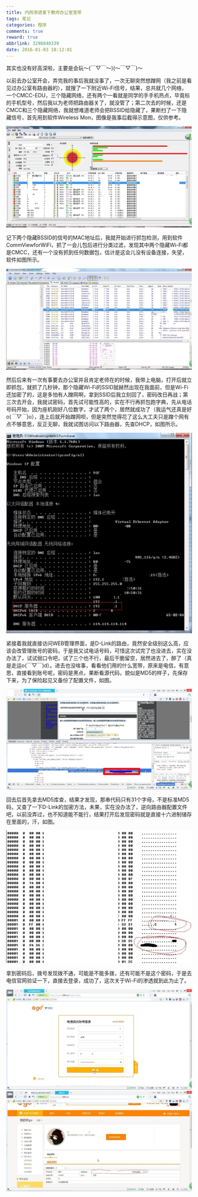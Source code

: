 ```yaml
---
title: 内网渗透拿下教师办公室宽带
tags: 笔记
categories: 程序
comments: true
reward: true
abbrlink: 3298840339
date: 2016-01-03 18:12:01
---
```

其实也没有好高深啦，主要是会玩～(￣▽￣～)(～￣▽￣)～
<!-- more -->

以前去办公室开会，弄完我的事后我就没事了，一次无聊突然想蹭网（我之前是看见过办公室有路由器的），就搜了一下附近Wi-Fi信号，结果，总共就几个网络，一个CMCC-EDU，三个隐藏网络，还有两个一看就是同学的手手机热点，毕竟标的手机型号，然后我以为老师把路由器关了，就没管了；第二次去的时候，还是CMCC和三个隐藏网络，我就想难道老师会把BSSID给隐藏了，果断扫了一下隐藏信号，首先用到软件Wireless Mon，图像是我事后截得示意图，仅供参考。

![p1](/assets/img/71821488101910.jpg)

记下两个隐藏BSSID的信号的MAC地址后，我就开始进行抓包检测，用到软件CommViewforWiFi，抓了一会儿包后进行分类过滤，发现其中两个隐藏Wi-Fi都是CMCC，还有一个没有抓到任何数据包，估计是这会儿没有设备连接，失望，软件如图所示。

![p2](/assets/img/4e521488101910.jpg)

然后后来有一次有事要去办公室并且肯定老师在的时候，我带上电脑，打开后就立即抓包，就抓了几秒钟，那个隐藏Wi-Fi的SSID就赫然出现在我面前，但是Wi-Fi还加密了的，这是多怕有人蹭网啊，拿到SSID后我立刻回了，密码改日再战；第三次去开会，我就试密码，首先试可能性高的，实在不行再抓包跑字典，先从电话号码开始，因为座机刚好八位数字，才试了两个，居然就成功了（我运气还真是好o(*￣▽￣*)o），连上后就开始蹭网呗，但是突然觉得花了这么大工夫只是蹭个网有点不够意思，反正无聊，我就试图访问以下路由器，先查DHCP，如图所示。

![p3](/assets/img/51091488101984.jpg)

紧接着我就直接访问WEB管理界面，是D-Link的路由，竟然安全级别这么高，应该会改管理账号的密码，于是我又试电话号码，可惜这次试完了也没进去，实在没办法了，试试弱口令吧，试了三个也不行，最后干脆留空，居然进去了，醉了（真是走运o(￣▽￣)d）。进去也没啥事，看看他们用的什么宽带，原来是电信，有意思，直接看到账号呢，密码是黑点，果断看源代码，貌似是MD5的样子，先保存下来，为了保险起见又备份了配置文件，如图。

![p4](/assets/img/12f91488101910.jpg)

回去后首先拿去MD5库查，结果才发现，那串代码只有31个字母，不是标准MD5码，又查了一下D-Link的加密方法，未果，实在没办法了，逆向路由器配置文件吧，以前没弄过，也不知道能不能行，结果打开后发现密码就是直接十六进制储存在里面的，汗，如图。

![p5](/assets/img/c8b81488101909.jpg)

拿到密码后，拨号发现拨不通，可能是不能多拨，还有可能不是这个密码，于是去电信官网验证一下，直接去登录，成功了，这次关于Wi-Fi的渗透就到此为止了。

![p6](/assets/img/9f771488101910.jpg)
![p7](/assets/img/37ca1488101910.jpg)